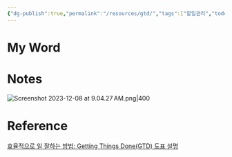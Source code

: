```yaml
---
{"dg-publish":true,"permalink":"/resources/gtd/","tags":["할일관리","todo"],"noteIcon":"","created":"2023-12-20T22:46:38.664+09:00"}
---
```



# My Word

# Notes

![Screenshot 2023-12-08 at 9.04.27 AM.png|400](/img/user/Storage/Attachment/Screenshot%202023-12-08%20at%209.04.27%E2%80%AFAM.png)

# Reference

[효율적으로 일 잘하는 방법: Getting Things Done(GTD) 도표 설명](https://m.blog.naver.com/hasajon/220648576335)
